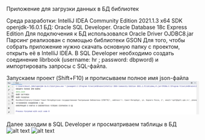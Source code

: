 Приложение для загрузки данных в БД библиотек

Среда разработки: IntelliJ IDEA Community Edition 2021.1.3 x64 
SDK openjdk-16.0.1 БД: Oracle SQL Developer. Оracle Database 18c Express Edition 
Для подключения к БД использовался Oracle Driver OJDBC8.jar Парсинг реализован с помощью библиотеки GSON
Для того, чтобы собрать приложение нужно скачать основную папку с проектом, открыть её в IntelliJ IDEA. 
В SQL Developer необходимо создать соединение librbook (username: hr ; password: dbpword) и импортировать запросы с SQL-файла.

Запускаем проект (Shift+F10) и прописываем полное имя json-файла
![alt text](https://github.com/Gamid-Dibirov/ParseProject/blob/main/img1.png?raw=true)

Далее заходим в SQL Developer и просматриваем таблицы в БД  
![alt text](Gamid-Dibirov/ParseProject/img2.png)
![alt text](ParseProject/img3.png)
